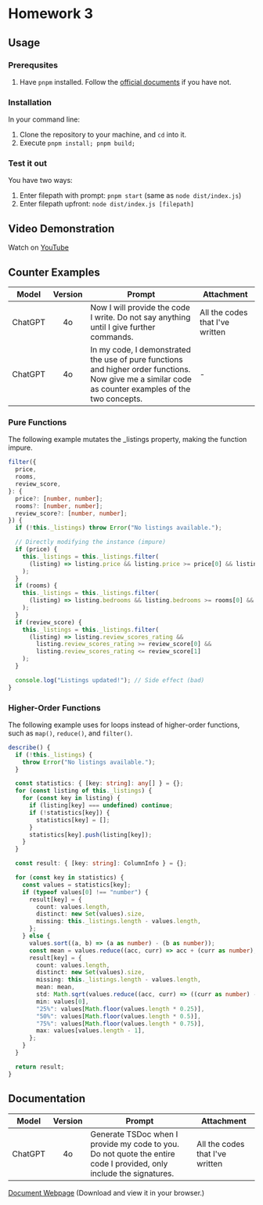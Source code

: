 # Homework 3

## Usage

### Prerequsites

1. Have `pnpm` installed. Follow the [official documents](https://pnpm.io/installation) if you have not.

### Installation

In your command line:

1. Clone the repository to your machine, and `cd` into it.
2. Execute `pnpm install; pnpm build;`

### Test it out

You have two ways:

1. Enter filepath with prompt: `pnpm start` (same as `node dist/index.js`)
2. Enter filepath upfront: `node dist/index.js [filepath]`

## Video Demonstration

Watch on [YouTube](https://youtu.be/9jAyiZalTvY)

## Counter Examples

|  Model  | Version | Prompt                                                                                                                                               | Attachment                      |
| :-----: | :-----: | ---------------------------------------------------------------------------------------------------------------------------------------------------- | ------------------------------- |
| ChatGPT |   4o    | Now I will provide the code I write. Do not say anything until I give further commands.                                                              | All the codes that I've written |
| ChatGPT |   4o    | In my code, I demonstrated the use of pure functions and higher order functions. Now give me a similar code as counter examples of the two concepts. | -                               |

### Pure Functions

The following example mutates the \_listings property, making the function impure.

```typescript
filter({
  price,
  rooms,
  review_score,
}: {
  price?: [number, number];
  rooms?: [number, number];
  review_score?: [number, number];
}) {
  if (!this._listings) throw Error("No listings available.");

  // Directly modifying the instance (impure)
  if (price) {
    this._listings = this._listings.filter(
      (listing) => listing.price && listing.price >= price[0] && listing.price <= price[1]
    );
  }
  if (rooms) {
    this._listings = this._listings.filter(
      (listing) => listing.bedrooms && listing.bedrooms >= rooms[0] && listing.bedrooms <= rooms[1]
    );
  }
  if (review_score) {
    this._listings = this._listings.filter(
      (listing) => listing.review_scores_rating &&
        listing.review_scores_rating >= review_score[0] &&
        listing.review_scores_rating <= review_score[1]
    );
  }

  console.log("Listings updated!"); // Side effect (bad)
}
```

### Higher-Order Functions

The following example uses for loops instead of higher-order functions, such as `map()`, `reduce()`, and `filter()`.

```typescript
describe() {
  if (!this._listings) {
    throw Error("No listings available.");
  }

  const statistics: { [key: string]: any[] } = {};
  for (const listing of this._listings) {
    for (const key in listing) {
      if (listing[key] === undefined) continue;
      if (!statistics[key]) {
        statistics[key] = [];
      }
      statistics[key].push(listing[key]);
    }
  }

  const result: { [key: string]: ColumnInfo } = {};

  for (const key in statistics) {
    const values = statistics[key];
    if (typeof values[0] !== "number") {
      result[key] = {
        count: values.length,
        distinct: new Set(values).size,
        missing: this._listings.length - values.length,
      };
    } else {
      values.sort((a, b) => (a as number) - (b as number));
      const mean = values.reduce((acc, curr) => acc + (curr as number), 0) / values.length;
      result[key] = {
        count: values.length,
        distinct: new Set(values).size,
        missing: this._listings.length - values.length,
        mean: mean,
        std: Math.sqrt(values.reduce((acc, curr) => ((curr as number) - mean) ** 2 + acc, 0)),
        min: values[0],
        "25%": values[Math.floor(values.length * 0.25)],
        "50%": values[Math.floor(values.length * 0.5)],
        "75%": values[Math.floor(values.length * 0.75)],
        max: values[values.length - 1],
      };
    }
  }

  return result;
}
```

## Documentation

|  Model  | Version | Prompt                                                                                                              | Attachment                      |
| :-----: | :-----: | ------------------------------------------------------------------------------------------------------------------- | ------------------------------- |
| ChatGPT |   4o    | Generate TSDoc when I provide my code to you. Do not quote the entire code I provided, only include the signatures. | All the codes that I've written |

[Document Webpage](./docs/index.html)
(Download and view it in your browser.)
